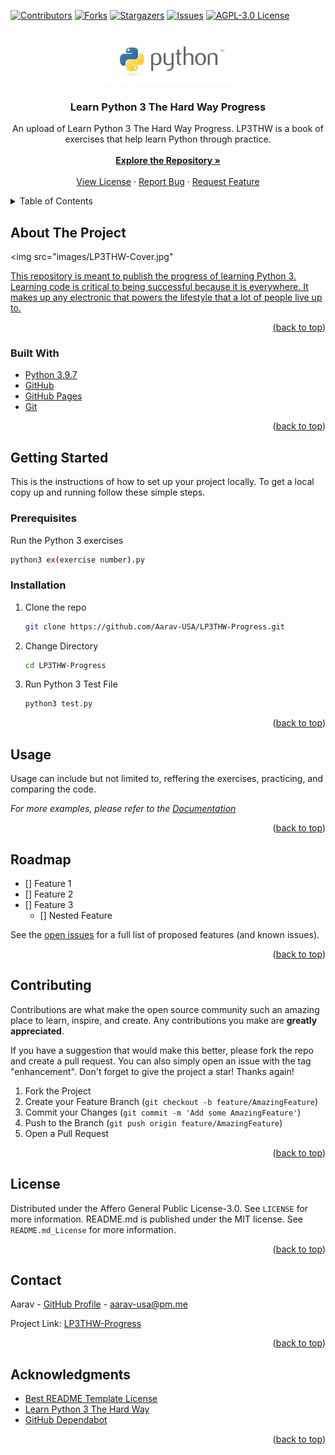 <div id="top"></div>

[![Contributors][contributors-shield]][contributors-url]
[![Forks][forks-shield]][forks-url]
[![Stargazers][stars-shield]][stars-url]
[![Issues][issues-shield]][issues-url]
[![AGPL-3.0 License][license-shield]][license-url]



<!-- PROJECT LOGO -->
<br />
<div align="center">
  <a href="https://github.com/Aarav-USA/LP3THW-Progress">
    <img src="images/python_logo.png" alt="Logo">
  </a>

<h3 align="center">Learn Python 3 The Hard Way Progress</h3>

  <p align="center">
    An upload of Learn Python 3 The Hard Way Progress. LP3THW is a book of exercises that help learn Python through practice.
    <br />
    <br />
    <a href="https://github.com/Aarav-USA/LP3THW-Progress"><strong>Explore the Repository »</strong></a>
    <br />
    <br />
    <a href="https://github.com/Aarav-USA/LP3THW-Progresss/LICENSE">View License</a>
    ·
    <a href="https://github.com/Aarav-USA/LP3THW-Progress/issues">Report Bug</a>
    ·
    <a href="https://github.com/Aarav-USA/LP3THW-Progress/issues">Request Feature</a>
  </p>
</div>



<!-- TABLE OF CONTENTS -->
<details>
  <summary>Table of Contents</summary>
  <ol>
    <li>
      <a href="#about-the-project">About The Project</a>
      <ul>
        <li><a href="#built-with">Built With</a></li>
      </ul>
    </li>
    <li>
      <a href="#getting-started">Getting Started</a>
      <ul>
        <li><a href="#prerequisites">Prerequisites</a></li>
        <li><a href="#installation">Installation</a></li>
      </ul>
    </li>
    <li><a href="#usage">Usage</a></li>
    <li><a href="#roadmap">Roadmap</a></li>
    <li><a href="#contributing">Contributing</a></li>
    <li><a href="#license">License</a></li>
    <li><a href="#contact">Contact</a></li>
    <li><a href="#acknowledgments">Acknowledgments</a></li>
  </ol>
</details>



<!-- ABOUT THE PROJECT -->
## About The Project

<img src="images/LP3THW-Cover.jpg" <a href=https://www.amazon.com/Learn-Python-Hard-Way-Introduction/dp/0134692888>

This repository is meant to publish the progress of learning Python 3. Learning code is critical to being successful because it is everywhere. It makes up any electronic that powers the lifestyle that a lot of people live up to.

<p align="right">(<a href="#top">back to top</a>)</p>



### Built With

* [Python 3.9.7](https://www.python.org/downloads/release/python-397/)
* [GitHub](https://github.com)
* [GitHub Pages](https://pages.github.com)
* [Git](https://git-scm.com/)

<p align="right">(<a href="#top">back to top</a>)</p>



<!-- GETTING STARTED -->
## Getting Started

This is the instructions of how to set up your project locally. To get a local copy up and running follow these simple steps.

### Prerequisites

Run the Python 3 exercises
  ```sh
  python3 ex(exercise number).py
  ```

### Installation

1. Clone the repo
   ```sh
   git clone https://github.com/Aarav-USA/LP3THW-Progress.git
   ```
2. Change Directory
   ```sh
   cd LP3THW-Progress
   ```
3. Run Python 3 Test File
   ```sh
   python3 test.py
   ```

<p align="right">(<a href="#top">back to top</a>)</p>



<!-- USAGE EXAMPLES -->
## Usage

Usage can include but not limited to, reffering the exercises, practicing, and comparing the code.

_For more examples, please refer to the [Documentation](https://Aarav-USA.github.io/LP3THW-Progress)_

<p align="right">(<a href="#top">back to top</a>)</p>



<!-- ROADMAP -->
## Roadmap

- [] Feature 1
- [] Feature 2
- [] Feature 3
    - [] Nested Feature

See the [open issues](https://github.com/Aarav-USA/LP3THW/issues) for a full list of proposed features (and known issues).

<p align="right">(<a href="#top">back to top</a>)</p>



<!-- CONTRIBUTING -->
## Contributing

Contributions are what make the open source community such an amazing place to learn, inspire, and create. Any contributions you make are **greatly appreciated**.

If you have a suggestion that would make this better, please fork the repo and create a pull request. You can also simply open an issue with the tag "enhancement".
Don't forget to give the project a star! Thanks again!

1. Fork the Project
2. Create your Feature Branch (`git checkout -b feature/AmazingFeature`)
3. Commit your Changes (`git commit -m 'Add some AmazingFeature'`)
4. Push to the Branch (`git push origin feature/AmazingFeature`)
5. Open a Pull Request

<p align="right">(<a href="#top">back to top</a>)</p>



<!-- LICENSE -->
## License

Distributed under the Affero General Public License-3.0. See `LICENSE` for more information. README.md is published under the MIT license. See `README.md_License` for more information.
<p align="right">(<a href="#top">back to top</a>)</p>



<!-- CONTACT -->
## Contact

Aarav - [GitHub Profile](https://github.com/Aarav-USA) - aarav-usa@pm.me

Project Link: [LP3THW-Progress](https://github.com/Aarav-USA/LP3THW-Progress)

<p align="right">(<a href="#top">back to top</a>)</p>



<!-- ACKNOWLEDGMENTS -->
## Acknowledgments

* [Best README Template License](/README_Copyright_Notice)
* [Learn Python 3 The Hard Way](https://github.com/immu0001/Learn-Python-3-The-Hard-Way)
* [GitHub Dependabot](https://docs.github.com/en/code-security/supply-chain-security/managing-vulnerabilities-in-your-projects-dependencies/about-dependabot-security-updates)

<p align="right">(<a href="#top">back to top</a>)</p>



<!-- MARKDOWN LINKS & IMAGES -->
<!-- https://www.markdownguide.org/basic-syntax/#reference-style-links -->
[contributors-shield]: https://img.shields.io/github/contributors/Aarav-USA/LP3THW-Progress.svg?style=for-the-badge
[contributors-url]: https://github.com/Aarav-USA/LP3THW-Progress/graphs/contributors
[forks-shield]: https://img.shields.io/github/forks/Aarav-USA/LP3THW-Progress.svg?style=for-the-badge
[forks-url]: https://github.com/Aarav-USA/LP3THW-Progress/network/members
[stars-shield]: https://img.shields.io/github/stars/Aarav-USA/LP3THW-Progress.svg?style=for-the-badge
[stars-url]: https://github.com/Aarav-USA/LP3THW-Progress/stargazers
[issues-shield]: https://img.shields.io/github/issues/Aarav-USA/LP3THW-Progress.svg?style=for-the-badge
[issues-url]: https://github.com/Aarav-USA/LP3THW-Progress/issues
[license-shield]: https://img.shields.io/github/license/Aarav-USA/LP3THW-Progress.svg?style=for-the-badge
[license-url]: https://github.com/Aarav-USA/LP3THW-Progress/blob/main/LICENSE
[product-screenshot]: images/screenshot.png
